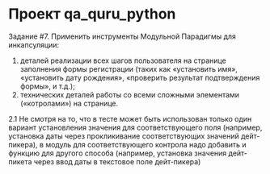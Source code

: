 # Проект qa_quru_python

Задание #7.
Применить инструменты Модульной Парадигмы для инкапсуляции:
1. деталей реализации всех шагов пользователя на странице заполнения формы регистрации (таких как «установить имя», «установить дату рождения», «проверить результат подтверждения формы», и т.д.);
2. технических деталей работы со всеми сложными элементами («котролами») на странице.

2.1 Не смотря на то, что в тесте может быть использован только один вариант установления значения для соответствующего поля (например, установка даты через прокликивание соответствующих значений дейт-пикера), в модуль для соответствующего контрола надо добавить и функцию для другого способа (например, установка значения дейт-пикета через ввод даты в текстовое поле дейт-пикера)
